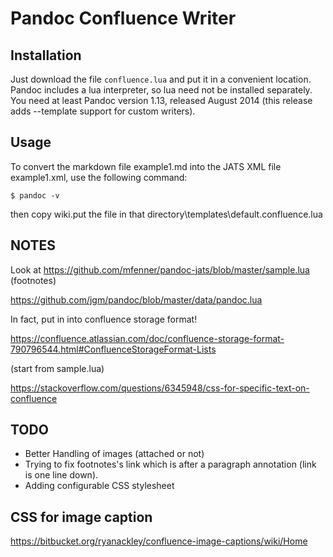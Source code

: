# Pandoc Confluence Writer

## Installation

Just download the file `confluence.lua` and put it in a convenient location. Pandoc includes a lua interpreter, so lua need not be installed separately. You need at least Pandoc version 1.13, released August 2014 (this release adds --template support for custom writers).

## Usage

To convert the markdown file example1.md into the JATS XML file example1.xml, use the following command:

`$ pandoc -v`

then copy wiki.put the file in that directory\templates\default.confluence.lua

## NOTES

Look at <https://github.com/mfenner/pandoc-jats/blob/master/sample.lua> (footnotes)

<https://github.com/jgm/pandoc/blob/master/data/pandoc.lua>

In fact, put in into confluence storage format!

<https://confluence.atlassian.com/doc/confluence-storage-format-790796544.html#ConfluenceStorageFormat-Lists>

(start from sample.lua)

<https://stackoverflow.com/questions/6345948/css-for-specific-text-on-confluence>

## TODO

* Better Handling of images (attached or not)
* Trying to fix footnotes's link which is after a paragraph annotation (link is one line down).
* Adding configurable CSS stylesheet

## CSS for image caption

<https://bitbucket.org/ryanackley/confluence-image-captions/wiki/Home>
